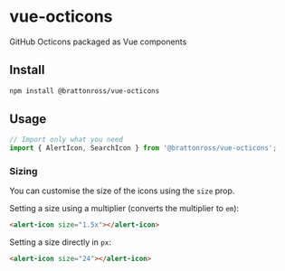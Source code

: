 # vue-octicons

GitHub Octicons packaged as Vue components

## Install

```bash
npm install @brattonross/vue-octicons
```

## Usage

```js
// Import only what you need
import { AlertIcon, SearchIcon } from '@brattonross/vue-octicons';
```

### Sizing

You can customise the size of the icons using the `size` prop.

Setting a size using a multiplier (converts the multiplier to `em`):

```html
<alert-icon size="1.5x"></alert-icon>
```

Setting a size directly in `px`:

```html
<alert-icon size="24"></alert-icon>
```
